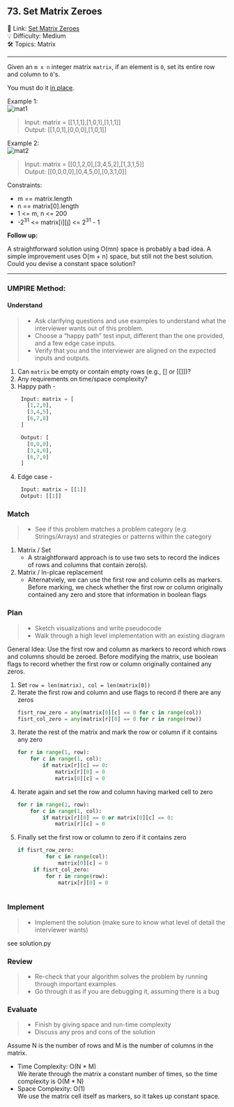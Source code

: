 ## 73. Set Matrix Zeroes
🔗 Link: [Set Matrix Zeroes](https://leetcode.com/problems/set-matrix-zeroes/description/)<br>
💡 Difficulty: Medium<br>
🛠️ Topics: Matrix<br>

<hr>

Given an `m x n` integer matrix `matrix`, if an element is `0`, set its entire row and column to `0`'s.

You must do it [in place](https://en.wikipedia.org/wiki/In-place_algorithm).<br>

 

Example 1:<br>
![mat1](https://github.com/user-attachments/assets/62fbdf79-3b02-4cfb-bcf3-a6bc476de1b1)

>Input: matrix = [[1,1,1],[1,0,1],[1,1,1]]<br>
Output: [[1,0,1],[0,0,0],[1,0,1]]<br>


Example 2:<br>
![mat2](https://github.com/user-attachments/assets/3a41b640-ef42-4452-8d7d-59314dd75f7a)

>Input: matrix = [[0,1,2,0],[3,4,5,2],[1,3,1,5]]<br>
Output: [[0,0,0,0],[0,4,5,0],[0,3,1,0]]<br>


Constraints:<br>

- m == matrix.length
- n == matrix[0].length
- 1 <= m, n <= 200
- -2<sup>31</sup> <= matrix[i][j] <= 2<sup>31</sup> - 1

**Follow up:**

A straightforward solution using O(mn) space is probably a bad idea.
A simple improvement uses O(m + n) space, but still not the best solution.
Could you devise a constant space solution?

<hr>

### UMPIRE Method:
#### Understand

> - Ask clarifying questions and use examples to understand what the interviewer wants out of this problem.
> - Choose a “happy path” test input, different than the one provided, and a few edge case inputs. 
> - Verify that you and the interviewer are aligned on the expected inputs and outputs.
1. Can `matrix` be empty or contain empty rows (e.g., [] or [[]])?<br>
2. Any requirements on time/space complexity?<br>
3. Happy path -
   ```python
    Input: matrix = [
      [1,2,0],
      [3,4,5],
      [6,7,8]
    ]

    Output: [
      [0,0,0],
      [3,4,0],
      [6,7,0]
    ]

   ```
4. Edge case -
   ```python
    Input: matrix = [[1]]
    Output: [[1]]
   ```

### Match
> - See if this problem matches a problem category (e.g. Strings/Arrays) and strategies or patterns within the category
1. Matrix / Set
   - A straightforward approach is to use two sets to record the indices of rows and columns that contain zero(s).
2. Matrix / In-plcae replacement
   - Alternatviely, we can use the first row and column cells as markers. Before marking, we check whether the first row or column originally contained any zero and store that information in boolean flags
    
### Plan
> - Sketch visualizations and write pseudocode
> - Walk through a high level implementation with an existing diagram

General Idea: Use the first row and column as markers to record which rows and columns should be zeroed. Before modifying the matrix, use boolean flags to record whether the first row or column originally contained any zeros.<br>

1) Set `row = len(matrix), col = len(matrix[0])`
2) Iterate the first row and column and use flags to record if there are any zeros
   ```python
   fisrt_row_zero = any(matrix[0][c] == 0 for c in range(col))
   fisrt_col_zero = any(matrix[r][0] == 0 for r in range(row))
3) Iterate the rest of the matrix and mark the row or column if it contains any zero
   ```python
   for r in range(1, row):
       for c in range(1, col):
           if matrix[r][c] == 0:
               matrix[r][0] = 0
               matrix[0][c] = 0
4) Iterate again and set the row and column having marked cell to zero
   ```python
   for r in range(1, row):
       for c in range(1, col):
           if matrix[r][0] == 0 or matrix[0][c] == 0:
               matrix[r][c] = 0
5) Finally set the first row or column to zero if it contains zero
   ```python
   if fisrt_row_zero:
            for c in range(col):
                matrix[0][c] = 0
        if fisrt_col_zero:
            for r in range(row):
                matrix[r][0] = 0
    
### Implement
> - Implement the solution (make sure to know what level of detail the interviewer wants)

see solution.py

### Review
> - Re-check that your algorithm solves the problem by running through important examples
> - Go through it as if you are debugging it, assuming there is a bug
### Evaluate
> - Finish by giving space and run-time complexity
> - Discuss any pros and cons of the solution

Assume N is the number of rows and M is the number of columns in the matrix.

- Time Complexity: O(N * M)<br>
  We iterate through the matrix a constant number of times, so the time complexity is O(M * N)<br>
- Space Complexity: O(1)<br>
  We use the matrix cell itself as markers, so it takes up constant space.<br>
